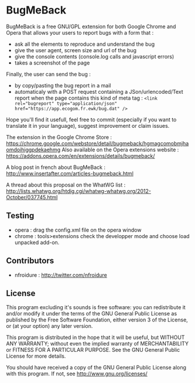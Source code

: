 BugMeBack
============

BugMeBack is a free GNU/GPL extension for both Google Chrome and Opera that allows your users to report bugs with a form that :
* ask all the elements to reproduce and understand the bug
* give the user agent, screen size and url of the bug
* give the console contents (console.log calls and javascript errors)
* takes a screenshot of the page

Finally, the user can send the bug :
* by copy/pasting the bug report in a mail
* automaticaly with a POST request containing a JSon/urlencoded/Text report when the page contains this kind of meta tag :
`<link rel="bugreport" type="application/json" href="https://app.ecogom.fr.ewk/bug.dat" />`

Hope you'll find it usefull, feel free to commit (especially if you want to translate it in your language), suggest improvement or claim issues.

The extension in the Google Chrome Store : https://chrome.google.com/webstore/detail/bugmeback/hgmagcomobmjhaomdoihiggpdekaehmg
Also available on the Opera extensions website : https://addons.opera.com/en/extensions/details/bugmeback/

A blog post in french about BugMeBack : http://www.insertafter.com/articles-bugmeback.html

A thread about this proposal on the WhatWG list : http://lists.whatwg.org/htdig.cgi/whatwg-whatwg.org/2012-October/037745.html

Testing
-------------
* opera : drag the config.xml file on the opera window
* chrome : tools>extensions check the developper mode and choose load unpacked add-on.

Contributors
-------------
* nfroidure : http://twitter.com/nfroidure

License
-------
This program excluding it's sounds is free software: you can redistribute it and/or modify it under the terms of the GNU General Public License as published by the Free Software Foundation, either version 3 of the License, or (at your option) any later version.

This program is distributed in the hope that it will be useful, but WITHOUT ANY WARRANTY; without even the implied warranty of MERCHANTABILITY or FITNESS FOR A PARTICULAR PURPOSE.  See the GNU General Public License for more details.

You should have received a copy of the GNU General Public License along with this program.  If not, see <http://www.gnu.org/licenses/>
